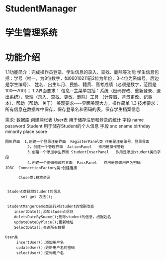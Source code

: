 # StudentManager
# 学生管理系统

# 功能介绍
1.1功能简介：完成操作员登录、学生信息的录入、查找、删除等功能
    学生信息包括：学号（唯一，为8位数字，如06010211前2位为年份，3-4位为系编号，后边是学生编号）、
    姓名、出生年月、民族、籍贯、高考成绩（必须是数字，范围是100—700）；
1.2界面要求：
  信息--主菜单包括：系统（密码修改、重新登录、退出系统），管理（录入、查找、更改、删除）工具
  （计算器、背景更改、记事本）、帮助（帮助、关于）
  美观要求----界面美观大方，操作简单
1.3 技术要求：所有信息在数据库中保存，保存登录名和密码的表，保存学生档案信息


需求:
        数据库:创建两张表
            User表 用于储存注册和登录的统计
                字段   name  password
            Student 用于储存Student的个人信息
	      	字段  sno sname  birthday  minority   place  score  
		
	图形界面  1,创建一个登录注册界面  RegisterPanel类 作用是注册账号，登录界面
	          2，创建一个管理界面  ActionPanel   作用是操作管理
	          3.创建一个添加学生界面 StudentInserPanel   作用是添加student类的字段
	          4.创建一个密码修改的界面  PassPanel   作用是修改用户名密码
	JDBC  ConnectionFactory类:创建连接
	      
	      Close类:释放资源
	
	
	 Student类获取Student的信息
	       set get 方法();
	 
	 StudentMangerDemo类进行对student的增删改查
		insertDate();添加student信息
		deletsDateBySname();删除student的信息，根据姓名
		updateDateByPlace();更新地址
		SelectData();查询所有数据
    
	User类
	     insertUser();添加用户名
	     updateUser();更新用户名的密码
	     selectUser();查询用户名
